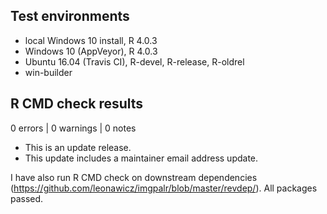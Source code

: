 ## Test environments

* local Windows 10 install, R 4.0.3
* Windows 10 (AppVeyor), R 4.0.3
* Ubuntu 16.04 (Travis CI), R-devel, R-release, R-oldrel
* win-builder

## R CMD check results

0 errors | 0 warnings | 0 notes

* This is an update release.
* This update includes a maintainer email address update.

I have also run R CMD check on downstream dependencies 
(https://github.com/leonawicz/imgpalr/blob/master/revdep/). 
All packages passed.
